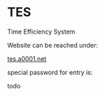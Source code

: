# TES
Time Efficiency System

Website can be reached under: 

<a href="tes.a0001.net"> tes.a0001.net </a> 

special password for entry is:

todo

